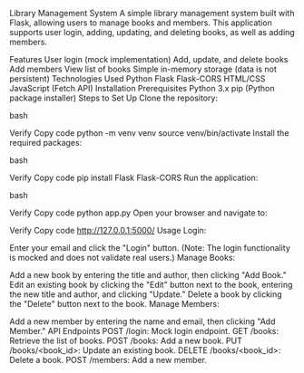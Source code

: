 Library Management System
A simple library management system built with Flask, allowing users to manage books and members. This application supports user login, adding, updating, and deleting books, as well as adding members.

Features
User login (mock implementation)
Add, update, and delete books
Add members
View list of books
Simple in-memory storage (data is not persistent)
Technologies Used
Python
Flask
Flask-CORS
HTML/CSS
JavaScript (Fetch API)
Installation
Prerequisites
Python 3.x
pip (Python package installer)
Steps to Set Up
Clone the repository:


bash

Verify
Copy code
python -m venv venv
source venv/bin/activate 
Install the required packages:

bash

Verify
Copy code
pip install Flask Flask-CORS
Run the application:

bash

Verify
Copy code
python app.py
Open your browser and navigate to:


Verify
Copy code
http://127.0.0.1:5000/
Usage
Login:

Enter your email and click the "Login" button. (Note: The login functionality is mocked and does not validate real users.)
Manage Books:

Add a new book by entering the title and author, then clicking "Add Book."
Edit an existing book by clicking the "Edit" button next to the book, entering the new title and author, and clicking "Update."
Delete a book by clicking the "Delete" button next to the book.
Manage Members:

Add a new member by entering the name and email, then clicking "Add Member."
API Endpoints
POST /login: Mock login endpoint.
GET /books: Retrieve the list of books.
POST /books: Add a new book.
PUT /books/<book_id>: Update an existing book.
DELETE /books/<book_id>: Delete a book.
POST /members: Add a new member.
